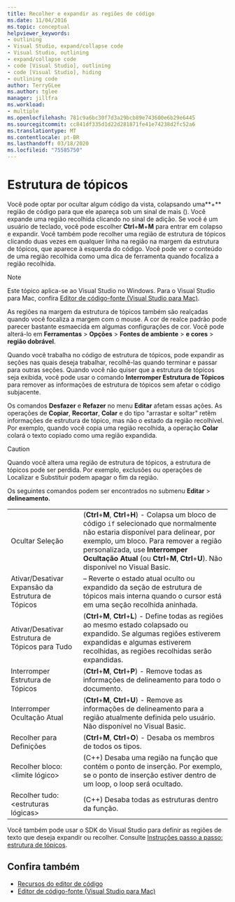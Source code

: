 ```yaml
---
title: Recolher e expandir as regiões de código
ms.date: 11/04/2016
ms.topic: conceptual
helpviewer_keywords:
- outlining
- Visual Studio, expand/collapse code
- Visual Studio, outlining
- expand/collapse code
- code [Visual Studio], outlining
- code [Visual Studio], hiding
- outlining code
author: TerryGLee
ms.author: tglee
manager: jillfra
ms.workload:
- multiple
ms.openlocfilehash: 781c9a6bc30f7d3a29bcb89e743600e6b29e6445
ms.sourcegitcommit: cc841df335d1d22d281871fe41e74238d2fc52a6
ms.translationtype: MT
ms.contentlocale: pt-BR
ms.lasthandoff: 03/18/2020
ms.locfileid: "75585750"
---
```

# <a name="outlining"></a>Estrutura de tópicos

Você pode optar por ocultar algum código da vista, colapsando uma**+** região de código para que ele apareça sob um sinal de mais (). Você expande uma região recolhida clicando no sinal de adição. Se você é um usuário de teclado, você pode escolher **Ctrl**+**M**+**M** para entrar em colapso e expandir. Você também pode recolher uma região de estrutura de tópicos clicando duas vezes em qualquer linha na região na margem da estrutura de tópicos, que aparece à esquerda do código. Você pode ver o conteúdo de uma região recolhida como uma dica de ferramenta quando focaliza a região recolhida.

> [!NOTE]
> Este tópico aplica-se ao Visual Studio no Windows. Para o Visual Studio para Mac, confira [Editor de código-fonte (Visual Studio para Mac)](/visualstudio/mac/source-editor).

As regiões na margem da estrutura de tópicos também são realçadas quando você focaliza a margem com o mouse. A cor de realce padrão pode parecer bastante esmaecida em algumas configurações de cor. Você pode alterá-lo em **Ferramentas** > **Opções** > **Fontes de ambiente** > **e cores** > **região dobrável**.

Quando você trabalha no código de estrutura de tópicos, pode expandir as seções nas quais deseja trabalhar, recolhê-las quando terminar e passar para outras seções. Quando você não quiser que a estrutura de tópicos seja exibida, você pode usar o comando **Interromper Estrutura de Tópicos** para remover as informações de estrutura de tópicos sem afetar o código subjacente.

Os comandos **Desfazer** e **Refazer** no menu **Editar** afetam essas ações. As operações de **Copiar**, **Recortar**, **Colar** e do tipo "arrastar e soltar" retêm informações de estrutura de tópico, mas não o estado da região recolhível. Por exemplo, quando você copia uma região recolhida, a operação **Colar** colará o texto copiado como uma região expandida.

> [!CAUTION]
> Quando você altera uma região de estrutura de tópicos, a estrutura de tópicos pode ser perdida. Por exemplo, exclusões ou operações de Localizar e Substituir podem apagar o fim da região.

Os seguintes comandos podem ser encontrados no submenu **Editar** > **delineamento.**

|||
|-|-|
|Ocultar Seleção|(**Ctrl**+**M**, **Ctrl**+**H**) - Colapsa um bloco de código `if` selecionado que normalmente não estaria disponível para delinear, por exemplo, um bloco. Para remover a região personalizada, use **Interromper Ocultação Atual** (ou **Ctrl**+**M**, **Ctrl**+**U**). Não disponível no Visual Basic.|
|Ativar/Desativar Expansão da Estrutura de Tópicos|– Reverte o estado atual oculto ou expandido da seção de estrutura de tópicos mais interna quando o cursor está em uma seção recolhida aninhada.|
|Ativar/Desativar Estrutura de Tópicos para Tudo|(**Ctrl**+**M**, **Ctrl**+**L**) - Define todas as regiões ao mesmo estado colapsado ou expandido. Se algumas regiões estiverem expandidas e algumas estiverem recolhidas, as regiões recolhidas serão expandidas.|
|Interromper Estrutura de Tópicos|(**Ctrl**+**M**, **Ctrl**+**P**) - Remove todas as informações de delineamento para todo o documento.|
|Interromper Ocultação Atual|(**Ctrl**+**M**, **Ctrl**+**U**) - Remove as informações de delineamento para a região atualmente definida pelo usuário. Não disponível no Visual Basic.|
|Recolher para Definições|(**Ctrl**+**M**, **Ctrl**+**O**) - Desaba os membros de todos os tipos.|
|Recolher bloco:\<limite lógico>|(C++) Desaba uma região na função que contém o ponto de inserção. Por exemplo, se o ponto de inserção estiver dentro de um loop, o loop será ocultado.|
|Recolher tudo: \<estruturas lógicas>|(C++) Desaba todas as estruturas dentro da função.|

Você também pode usar o SDK do Visual Studio para definir as regiões de texto que deseja expandir ou recolher. Consulte [Instruções passo a passo: estrutura de tópicos](../extensibility/walkthrough-outlining.md).

## <a name="see-also"></a>Confira também

- [Recursos do editor de código](../ide/writing-code-in-the-code-and-text-editor.md)
- [Editor de código-fonte (Visual Studio para Mac)](/visualstudio/mac/source-editor)
